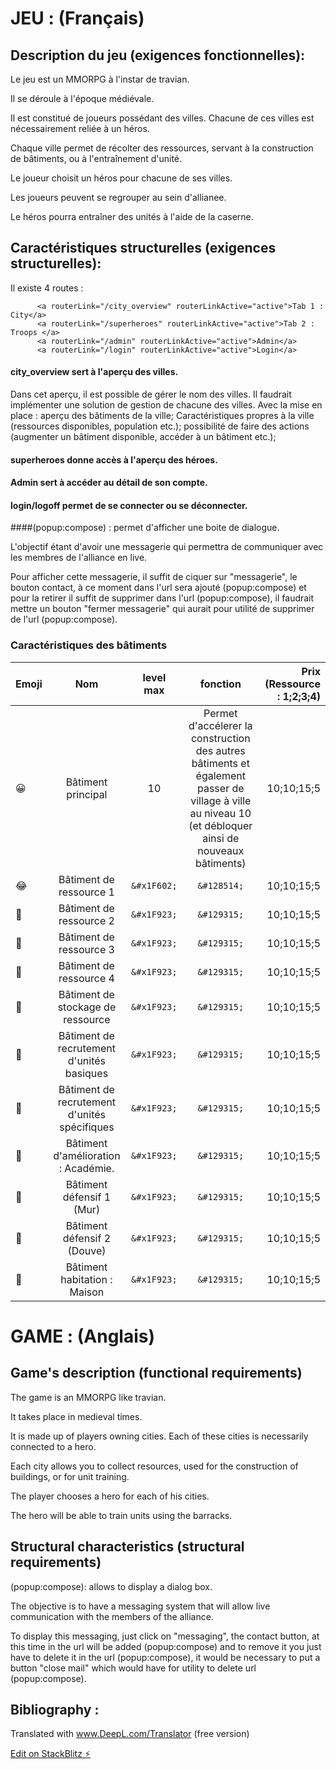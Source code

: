 



#  JEU : (Français)


## Description du jeu (exigences fonctionnelles): 

Le jeu est un MMORPG à l'instar de travian.

Il se déroule à l'époque médiévale. 

Il est constitué de joueurs possédant des villes.
Chacune de ces villes est nécessairement reliée à un héros.
 
Chaque ville permet de récolter des ressources, servant à la construction de bâtiments, ou à l'entraînement d'unité. 

Le joueur choisit un héros pour chacune de ses villes.

Les joueurs peuvent se regrouper au sein d'allianee.

Le héros pourra entraîner des unités à l'aide de la caserne.

## Caractéristiques structurelles  (exigences structurelles):


Il existe 4 routes : 

          <a routerLink="/city_overview" routerLinkActive="active">Tab 1 : City</a>
          <a routerLink="/superheroes" routerLinkActive="active">Tab 2 : Troops </a>
          <a routerLink="/admin" routerLinkActive="active">Admin</a>
          <a routerLink="/login" routerLinkActive="active">Login</a>

#### city_overview sert à l'aperçu des villes. 

Dans cet aperçu, il est possible de gérer le nom des villes. 
Il faudrait implémenter une solution de gestion de chacune des villes. 
Avec la mise en place : 
aperçu des bâtiments de la ville; 
Caractéristiques propres à la ville (ressources disponibles, population etc.);
possibilité de faire des actions (augmenter un bâtiment disponible, accéder à un bâtiment etc.);


#### superheroes donne accès à l'aperçu des héroes. 

#### Admin sert à accéder au détail de son compte. 

#### login/logoff permet de se connecter ou se déconnecter.



####(popup:compose) : permet d'afficher une boite de dialogue.

L'objectif étant d'avoir une messagerie qui permettra de communiquer avec les membres de l'alliance en live. 

Pour afficher cette messagerie, il suffit de ciquer sur "messagerie", le bouton contact, à ce moment dans l'url sera ajouté (popup:compose) 
et pour la retirer il suffit de supprimer dans l'url (popup:compose), il faudrait mettre un bouton "fermer messagerie" qui aurait pour 
utilité de supprimer de l'url (popup:compose).

### Caractéristiques des bâtiments 

|   Emoji   |   Nom |   level max |   fonction |   Prix (Ressource : 1;2;3;4)   |
|---    |:-:    |:-:    |:-:    |--:    |
|   &#x1F600;   |   Bâtiment principal        |   10 |   Permet d'accélerer la construction des autres bâtiments et également passer de village à ville au niveau 10 (et débloquer ainsi de nouveaux bâtiments)  |   10;10;15;5  |
|   &#x1F602;   |   Bâtiment de ressource 1   |   ```&#x1F602;``` |   ```&#128514;``` |   10;10;15;5  |
|   &#x1F923;   |   Bâtiment de ressource 2   |   ```&#x1F923;``` |   ```&#129315;``` |   10;10;15;5  |
|   &#x1F923;   |   Bâtiment de ressource 3   |   ```&#x1F923;``` |   ```&#129315;``` |   10;10;15;5  |
|   &#x1F923;   |   Bâtiment de ressource 4   |   ```&#x1F923;``` |   ```&#129315;``` |   10;10;15;5  |
|   &#x1F923;   |   Bâtiment de stockage de ressource  |   ```&#x1F923;``` |   ```&#129315;``` |   10;10;15;5  |
|   &#x1F923;   |   Bâtiment de recrutement d'unités basiques   |   ```&#x1F923;``` |   ```&#129315;``` |   10;10;15;5  |
|   &#x1F923;   |   Bâtiment de recrutement d'unités spécifiques   |   ```&#x1F923;``` |   ```&#129315;``` |   10;10;15;5  |
|   &#x1F923;   |   Bâtiment d'amélioration : Académie.   |   ```&#x1F923;``` |   ```&#129315;``` |   10;10;15;5  |
|   &#x1F923;   |   Bâtiment défensif 1 (Mur)      |   ```&#x1F923;``` |   ```&#129315;``` |   10;10;15;5  |
|   &#x1F923;   |   Bâtiment défensif 2 (Douve)      |   ```&#x1F923;``` |   ```&#129315;``` |   10;10;15;5  |
|   &#x1F923;   |   Bâtiment habitation : Maison   |   ```&#x1F923;``` |   ```&#129315;``` |   10;10;15;5  |



#  GAME : (Anglais)

## Game's description (functional requirements)

The game is an MMORPG like travian. 

It takes place in medieval times.

It is made up of players owning cities. Each of these cities is necessarily connected to a hero.

Each city allows you to collect resources, used for the construction of buildings, or for unit training.

The player chooses a hero for each of his cities.

The hero will be able to train units using the barracks.


## Structural characteristics (structural requirements)

(popup:compose): allows to display a dialog box.

The objective is to have a messaging system that will allow live communication with the members of the alliance. 

To display this messaging, just click on "messaging", the contact button, at this time in the url will be added (popup:compose) 
and to remove it you just have to delete it in the url (popup:compose), it would be necessary to put a button "close mail" which would have
for utility to delete url (popup:compose).



## Bibliography : 

Translated with www.DeepL.com/Translator (free version)




[Edit on StackBlitz ⚡️](https://stackblitz.com/edit/jacques)
